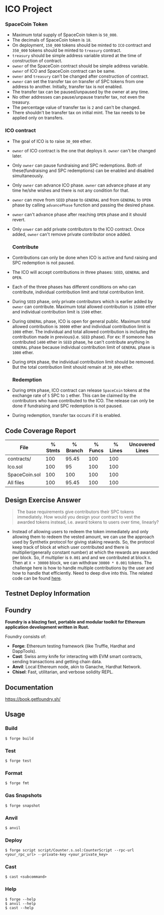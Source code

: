 # ICO Project

### SpaceCoin Token
- Maximum total supply of SpaceCoin token is `50_000`.
- The decimals of SpaceCoin token is `18`.
- On deployment, `150_000` tokens should be minted to `ICO` contract and `350_000` tokens should be minted to `treasury` contract. 
- `treasury` should be simple address variable stored at the time of construction of contract.
- `owner` of the SpaceCoin contract should be simple address variable. `owner` of ICO and SpaceCoin contract can be same.
- `owner` and `treasury` can't be changed after construction of contract.
- `owner` can set the transfer tax on transfer of SPC tokens from one address to another. Initially, transfer tax is not enabled.
- The transfer tax can be paused/unpaused by the owner at any time.
- No other addresses can pause/unpause transfer tax, not even the treasury.
- The percentage value of transfer tax is `2` and can't be changed.
- There shouldn't be transfer tax on initial mint. The tax needs to be applied only on transfers.

### ICO contract
- The goal of ICO is to raise `30_000` ether.
- `owner` of ICO contract is the one that deploys it. `owner` can't be changed later.
- Only `owner` can pause fundraising and SPC redemptions. Both of these(fundraising and SPC redemptions) can be enabled and disabled simultaneously.
- Only `owner` can advance ICO phase. `owner` can advance phase at any time he/she wishes and there is not any condition for that.
- `owner` can move from `SEED` phase to `GENERAL` and from `GENERAL` to `OPEN` phase by calling `advancePhase` function and passing the desired phase. 
- `owner` can't advance phase after reaching `OPEN` phase and it should revert.
- Only `onwer` can add private contributors to the ICO contract. Once added, `owner` can't remove private contributor once added. 
  
  ### Contribute

- Contributions can only be done when ICO is active and fund raising and SPC redemption is not paused.
- The ICO will accept contributions in three phases: `SEED`, `GENERAL` and `OPEN`.
- Each of the three phases has different conditions on who can contribute, individual contribution limit and total contribution limit.
- During `SEED` phase, only private contributors which is earlier added by `owner` can contribute. Maximum total allowed contribution is `15000` ether and individual contribution limit is `1500` ether.
- During `GENERAL` phase, ICO is open for general public. Maximum total allowed contribution is `30000` ether and individual contribution limit is `1000` ether. The individual and total allowed contribution is including the contribution made in previous(i.e. `SEED` phase). For ex: If someone has contributed `1400` ether in `SEED` phase, he can't contribute anything in `GENERAL` phase because individual contribution limit of `GENERAL` phase is `1000` ether.
- During `OPEN` phase, the individual contribution limit should be removed. But the total contribution limit should remain at `30_000` ether.
   ### Redemption 
- During `OPEN` phase, ICO contract can release `SpaceCoin` tokens at the exchange rate of `5` SPC to `1` ether. This can be claimed by the contributors who have contributed to the ICO. The release can only be done if fundraising and SPC redemption is not paused.
- During redemption, transfer tax occurs if it is enabled.


## Code Coverage Report

<!-- You can see how to generate a coverage report in the "Solidity Code Coverage" section located here: -->
File            |  % Stmts | % Branch |  % Funcs |  % Lines |Uncovered Lines |
----------------|----------|----------|----------|----------|----------------|
 contracts/     |      100 |    95.45 |      100 |      100 |                |
  Ico.sol       |      100 |       95 |      100 |      100 |                |
  SpaceCoin.sol |      100 |      100 |      100 |      100 |                |
All files       |      100 |    95.45 |      100 |      100 |                |

## Design Exercise Answer


> The base requirements give contributors their SPC tokens immediately. How would you design your contract to vest the awarded tokens instead, i.e. award tokens to users over time, linearly?
- Instead of allowing users to redeem the token immediately and only allowing them to redeem the vested amount, we can use the approach used by Synthetix protocol for giving staking rewards. So, the protocol keep track of block at which user contributed and there is multiplier(generally constant number) at which the rewards are awarded per block. So, if multiplier is `0.001` and and we contributed at block `X`. Then at `X + 30000` block, we can withdraw `30000 * 0.001` tokens. The challenge here is how to handle multiple contributions by the user and how to handle that efficiently. Need to deep dive into this. The related code can be found [here](https://solidity-by-example.org/defi/staking-rewards/).

## Testnet Deploy Information
## Foundry

**Foundry is a blazing fast, portable and modular toolkit for Ethereum application development written in Rust.**

Foundry consists of:

-   **Forge**: Ethereum testing framework (like Truffle, Hardhat and DappTools).
-   **Cast**: Swiss army knife for interacting with EVM smart contracts, sending transactions and getting chain data.
-   **Anvil**: Local Ethereum node, akin to Ganache, Hardhat Network.
-   **Chisel**: Fast, utilitarian, and verbose solidity REPL.

## Documentation

https://book.getfoundry.sh/

## Usage

### Build

```shell
$ forge build
```

### Test

```shell
$ forge test
```

### Format

```shell
$ forge fmt
```

### Gas Snapshots

```shell
$ forge snapshot
```

### Anvil

```shell
$ anvil
```

### Deploy

```shell
$ forge script script/Counter.s.sol:CounterScript --rpc-url <your_rpc_url> --private-key <your_private_key>
```

### Cast

```shell
$ cast <subcommand>
```

### Help

```shell
$ forge --help
$ anvil --help
$ cast --help
```
